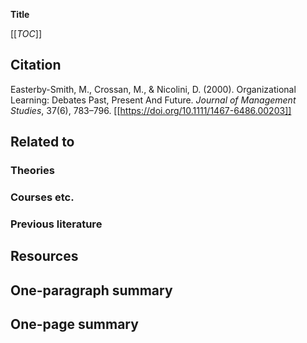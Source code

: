**Title**

[[_TOC_]]

## Citation
Easterby-Smith, M., Crossan, M., & Nicolini, D. (2000). Organizational Learning: Debates Past, Present And Future. *Journal of Management Studies*, 37(6), 783–796. [[https://doi.org/10.1111/1467-6486.00203]]

## Related to

### Theories

### Courses etc.

### Previous literature

## Resources

## One-paragraph summary

## One-page summary
